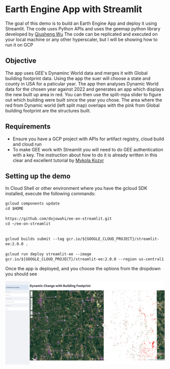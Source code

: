 # Earth Engine App with Streamlit
The goal of this demo is to build an Earth Engine App and deploy it using Streamlit.
The code uses Python APIs and uses the geemap python library developed by [Qiusheng Wu](https://geemap.org/)
The code can be replicated and executed on your local machine or any other hyperscaler, but I will be showing how to run it on GCP

## Objective

The app uses GEE's Dynaminc World data and merges it with Global building footprint data. Using the app the suer will choose a state and county in USA for a paticular year. The app then analyses Dynamic World data for the chosen year against 2022 and generates an app which displays the new built up area in red. You can then use the split-mpa slider to figure out which building were built since the year you chose. The area where the red from Dynamic world (left split map) overlaps with the pink from Global building footprint are the structures built.

## Requirements

* Ensure you have a GCP project with APIs for artifact registry, cloud build and cloud run
* To make GEE work with Streamlit you will need to do GEE authentication with a key. The instruction about how to do it is already written in this clear and excellent tutorial by 
[Mykola Kozyr](https://medium.com/@mykolakozyr/using-google-earth-engine-in-a-streamlit-app-62c729793007)


## Setting up the demo
In Cloud Shell or other environment where you have the gcloud SDK installed, execute the following commands:
```console
gcloud components update 
cd $HOME

https://github.com/dojowahi/ee-on-streamlit.git
cd ~/ee-on-streamlit


gcloud builds submit --tag gcr.io/${GOOGLE_CLOUD_PROJECT}/streamlit-ee:2.0.0 .

gcloud run deploy streamlit-ee --image gcr.io/${GOOGLE_CLOUD_PROJECT}/streamlit-ee:2.0.0 --region us-central1 
```
Once the app is deployed, and you choose the options from the dropdown you should see

![App output](/data/app.png)


